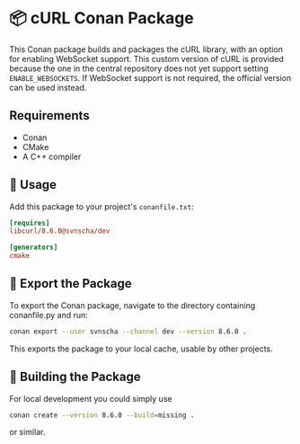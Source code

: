# 📦 cURL Conan Package

This Conan package builds and packages the cURL library, with an option for enabling WebSocket support. This custom version of cURL is provided because the one in the central repository does not yet support setting `ENABLE_WEBSOCKETS`. If WebSocket support is not required, the official version can be used instead.

## Requirements

- Conan
- CMake
- A C++ compiler

## 🚀 Usage

Add this package to your project's `conanfile.txt`:

```ini
[requires]
libcurl/8.6.0@svnscha/dev

[generators]
cmake
```

## 🧪 Export the Package

To export the Conan package, navigate to the directory containing conanfile.py and run:

```sh
conan export --user svnscha --channel dev --version 8.6.0 .
```

This exports the package to your local cache, usable by other projects.

## 🧪 Building the Package

For local development you could simply use

```sh
conan create --version 8.6.0 --build=missing .
```

or similar.
